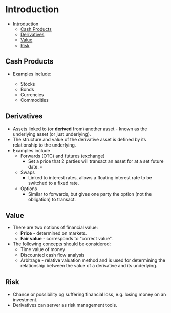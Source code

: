 # Introduction

- [Introduction](#introduction)
  - [Cash Products](#cash-products)
  - [Derivatives](#derivatives)
  - [Value](#value)
  - [Risk](#risk)

## Cash Products

- Examples include:

  - Stocks
  - Bonds
  - Currencies
  - Commodities

## Derivatives

- Assets linked to (or **derived** from) another asset - known as the underlying asset (or just underlying).
- The structure and value of the derivative asset is defined by its relationship to the underlying.
- Examples include
  - Forwards (OTC) and futures (exchange)
    - Set a price that 2 parties will transact an asset for at a set future date. -
  - Swaps
    - Linked to interest rates, allows a floating interest rate to be switched to a fixed rate.
  - Options
    - Similar to forwards, but gives one party the option (not the obligation) to transact.

## Value

- There are two notions of financial value:
  - **Price** - determined on markets.
  - **Fair value** - corresponds to "correct value".
- The following concepts should be considered:
  - Time value of money
  - Discounted cash flow analysis
  - Arbitrage - relative valuation method and is used for determining the relationship between the value of a derivative and its underlying.

## Risk

- Chance or possibility og suffering financial loss, e.g. losing money on an investment.
- Derivatives can server as risk management tools.
